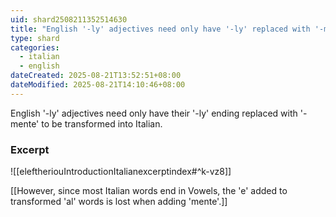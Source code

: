 ```yaml
---
uid: shard2508211352514630
title: "English '-ly' adjectives need only have '-ly' replaced with '-mente' to transform to Italian"
type: shard
categories:
  - italian
  - english
dateCreated: 2025-08-21T13:52:51+08:00
dateModified: 2025-08-21T14:10:46+08:00
---
```

English '-ly' adjectives need only have their '-ly' ending replaced with '-mente' to be transformed into Italian.

### Excerpt
![[eleftheriouIntroductionItalianexcerptindex#^k-vz8]]


[[However, since most Italian words end in Vowels, the 'e' added to transformed 'al' words is lost when adding 'mente'.]]